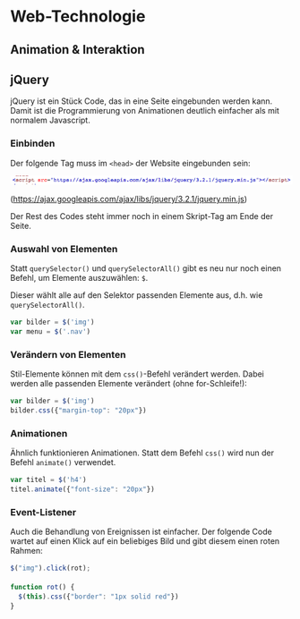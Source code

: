 # Web-Technologie

## Animation & Interaktion



## jQuery

jQuery ist ein Stück Code, das in eine Seite eingebunden werden kann. Damit ist die Programmierung von Animationen deutlich einfacher als mit normalem Javascript.



### Einbinden

Der folgende Tag muss im `<head>` der Website eingebunden sein:

![](images/jq.png)

(https://ajax.googleapis.com/ajax/libs/jquery/3.2.1/jquery.min.js)

Der Rest des Codes steht immer noch in einem Skript-Tag am Ende der Seite.



### Auswahl von Elementen

Statt `querySelector()` und `querySelectorAll()` gibt es neu nur noch einen Befehl, um Elemente auszuwählen: `$`.

Dieser wählt alle auf den Selektor passenden Elemente aus, d.h. wie `querySelectorAll()`.

```js
var bilder = $('img')
var menu = $('.nav')
```



### Verändern von Elementen

Stil-Elemente können mit dem `css()`-Befehl verändert werden. Dabei werden alle passenden Elemente verändert (ohne for-Schleife!):

```js
var bilder = $('img')
bilder.css({"margin-top": "20px"})
```



### Animationen

Ähnlich funktionieren Animationen. Statt dem Befehl `css()` wird nun der Befehl `animate()` verwendet.

```js
var titel = $('h4')
titel.animate({"font-size": "20px"})
```



### Event-Listener

Auch die Behandlung von Ereignissen ist einfacher. Der folgende Code wartet auf einen Klick auf ein beliebiges Bild und gibt diesem einen roten Rahmen:

```js
$("img").click(rot);

function rot() {
  $(this).css({"border": "1px solid red"})
}
```
